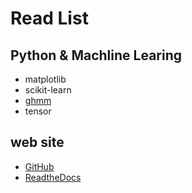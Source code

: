 # Read List

## Python & Machline Learing

- matplotlib
- scikit-learn
- [ghmm](http://hmmlearn.readthedocs.io/en/latest/)
- tensor


## web site
- [GitHub](https://github.com/)
- [ReadtheDocs](https://readthedocs.org/)
